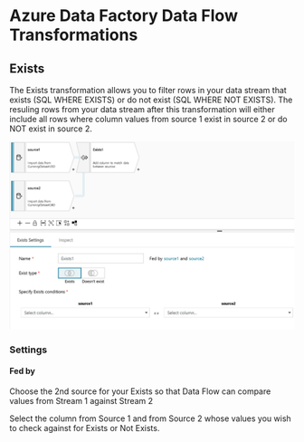 # Azure Data Factory Data Flow Transformations

## Exists

The Exists transformation allows you to filter rows in your data stream that exists (SQL WHERE EXISTS) or do not exist (SQL WHERE NOT EXISTS). The resuling rows from your data stream after this transformation will either include all rows where column values from source 1 exist in source 2 or do NOT exist in source 2.

![Exists settings](../images/exsits.png "exists 1")

### Settings

#### Fed by
Choose the 2nd source for your Exists so that Data Flow can compare values from Stream 1 against Stream 2

Select the column from Source 1 and from Source 2 whose values you wish to check against for Exists or Not Exists.

